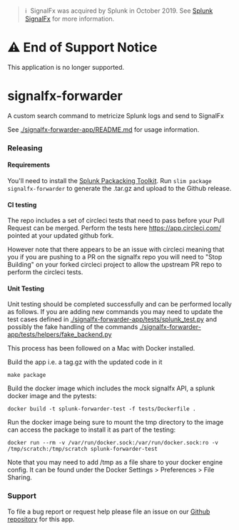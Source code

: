 >ℹ️&nbsp;&nbsp;SignalFx was acquired by Splunk in October 2019. See [Splunk SignalFx](https://www.splunk.com/en_us/investor-relations/acquisitions/signalfx.html) for more information.

# :warning: End of Support Notice
This application is no longer supported.


# signalfx-forwarder
A custom search command to metricize Splunk logs and send to SignalFx


See [./signalfx-forwarder-app/README.md](./signalfx-forwarder-app/README.md) for usage information.

### Releasing

#### Requirements
You'll need to install the [Splunk Packacking Toolkit](https://dev.splunk.com/enterprise/docs/releaseapps/packagingtoolkit/installpkgtoolkit).
Run `slim package signalfx-forwarder` to generate the .tar.gz and upload to the Github release.

#### CI testing

The repo includes a set of circleci tests that need to pass before your Pull Request can be merged.
Perform the tests here https://app.circleci.com/ pointed at your updated github fork.

However note that there appears to be an issue with circleci meaning that you if you are pushing to a PR on the signalfx repo you will need to "Stop Building" on your forked circleci project to allow the upstream PR repo to perform the circleci tests.

#### Unit Testing
Unit testing should be completed successfully and can be performed locally as follows.
If you are adding new commands you may need to update the test cases defined in [./signalfx-forwarder-app/tests/splunk_test.py](./signalfx-forwarder-app/tests/splunk_test.py) and possibly the fake handling of the commands [./signalfx-forwarder-app/tests/helpers/fake_backend.py](./signalfx-forwarder-app/tests/helpers/fake_backend.py)

This process has been followed on a Mac with Docker installed.

Build the app i.e. a tag.gz with the updated code in it
```
make package
```

Build the docker image which includes the mock signalfx API, a splunk docker image and the pytests:
```
docker build -t splunk-forwarder-test -f tests/Dockerfile .
```

Run the docker image being sure to mount the tmp directory to the image can access the package to install it as part of the testing:
```
docker run --rm -v /var/run/docker.sock:/var/run/docker.sock:ro -v /tmp/scratch:/tmp/scratch splunk-forwarder-test
```

Note that you may need to add /tmp as a file share to your docker engine config. It can be found under the Docker Settings > Preferences > File Sharing.

### Support

To file a bug report or request help please file an issue on our [Github
repository](https://github.com/signalfx/splunk-forwarder/) for this app.
